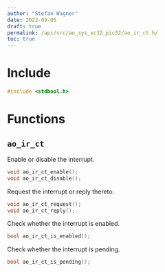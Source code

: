 ```yaml
---
author: "Stefan Wagner"
date: 2022-09-05
draft: true
permalink: /api/src/ao_sys_xc32_pic32/ao_ir_ct.h/
toc: true
---
```


# Include

```c
#include <stdbool.h>
```

# Functions

## `ao_ir_ct`

Enable or disable the interrupt.

```c
void ao_ir_ct_enable();
void ao_ir_ct_disable();
```

Request the interrupt or reply thereto.

```c
void ao_ir_ct_request();
void ao_ir_ct_reply();
```

Check whether the interrupt is enabled.

```c
bool ao_ir_ct_is_enabled();
```

Check whether the interrupt is pending.

```c
bool ao_ir_ct_is_pending();
```
